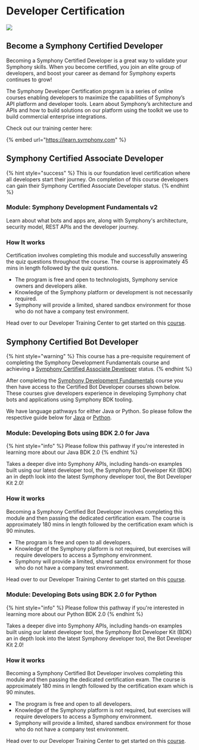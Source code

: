 # Developer Certification

![](<../.gitbook/assets/Symphony Certification Program — Standalone.png>)

## Become a Symphony Certified Developer

Becoming a Symphony Certified Developer is a great way to validate your Symphony skills. When you become certified, you join an elite group of developers, and boost your career as demand for Symphony experts continues to grow!

The Symphony Developer Certification program is a series of online courses enabling developers to maximize the capabilities of Symphony’s API platform and developer tools. Learn about Symphony’s architecture and APIs and how to build solutions on our platform using the toolkit we use to build commercial enterprise integrations.

Check out our training center here:

{% embed url="https://learn.symphony.com" %}

## Symphony Certified Associate Developer <img src="../.gitbook/assets/SY2-Developer-Badges-010721-Associate.png" alt="" data-size="line">

{% hint style="success" %}
This is our foundation level certification where all developers start their journey.  On completion of this course developers can gain their Symphony Certified Associate Developer status.
{% endhint %}

### **Module: Symphony Development Fundamentals v2**

Learn about what bots and apps are, along with Symphony's architecture, security model, REST APIs and the developer journey.&#x20;

### How It works

Certification involves completing this module and successfully answering the quiz questions throughout the course.  The course is approximately 45 mins in length followed by the quiz questions.

* The program is free and open to technologists, Symphony service owners and developers alike.&#x20;
* Knowledge of the Symphony platform or development is not necessarily required.
* Symphony will provide a limited, shared sandbox environment for those who do not have a company test environment.&#x20;

Head over to our Developer Training Center to get started on this [course](https://learn.symphony.com/courses/fundamentals-v2).

## Symphony Certified Bot Developer <img src="../.gitbook/assets/SY2 Developer Badges 040521-Java.png" alt="" data-size="line"> <img src="../.gitbook/assets/SY2 Developer Badges 040521-Python.png" alt="" data-size="line">

{% hint style="warning" %}
This course has a pre-requisite requirement of completing the Symphony Development Fundamentals course and achieving a [Symphony Certified Associate Developer](developer-certification.md#symphony-certified-associate-developer) status.
{% endhint %}

After completing the [Symphony Development Fundamentals](developer-certification.md#module-symphony-development-fundamentals-v2) course you then have access to the Certified Bot Developer courses shown below.  These courses give developers experience in developing Symphony chat bots and applications using Symphony BDK tooling. &#x20;

We have language pathways for either Java or Python.  So please follow the respective guide below for [Java](developer-certification.md#module-developing-bots-using-bdk-2.0-for-java) or [Python](developer-certification.md#module-developing-bots-using-bdk-2.0-for-python).

### Module: Developing Bots using BDK 2.0 for Java <img src="../.gitbook/assets/SY2 Developer Badges 040521-Java.png" alt="" data-size="line">

{% hint style="info" %}
Please follow this pathway if you're interested in learning more about our Java BDK 2.0
{% endhint %}

Takes a deeper dive into Symphony APIs, including hands-on examples built using our latest developer tool, the Symphony Bot Developer Kit (BDK) an in depth look into the latest Symphony developer tool, the Bot Developer Kit 2.0!

### How it works

Becoming a Symphony Certified Bot Developer involves completing this module and then passing the dedicated certification exam.  The course is approximately 180 mins in length followed by the certification exam which is 90 minutes.

* The program is free and open to all developers.
* Knowledge of the Symphony platform is not required, but exercises will require developers to access a Symphony environment.
* Symphony will provide a limited, shared sandbox environment for those who do not have a company test environment.&#x20;

Head over to our Developer Training Center to get started on this [course](https://learn.symphony.com/bundles/java-bot-developer).

### Module: Developing Bots using BDK 2.0 for Python <img src="../.gitbook/assets/SY2 Developer Badges 040521-Python.png" alt="" data-size="line">

{% hint style="info" %}
Please follow this pathway if you're interested in learning more about our Python BDK 2.0
{% endhint %}

Takes a deeper dive into Symphony APIs, including hands-on examples built using our latest developer tool, the Symphony Bot Developer Kit (BDK) an in depth look into the latest Symphony developer tool, the Bot Developer Kit 2.0!

### How it works

Becoming a Symphony Certified Bot Developer involves completing this module and then passing the dedicated certification exam.  The course is approximately 180 mins in length followed by the certification exam which is 90 minutes.

* The program is free and open to all developers.
* Knowledge of the Symphony platform is not required, but exercises will require developers to access a Symphony environment.
* Symphony will provide a limited, shared sandbox environment for those who do not have a company test environment.&#x20;

Head over to our Developer Training Center to get started on this [course](https://learn.symphony.com/bundles/python-bot-developer).
